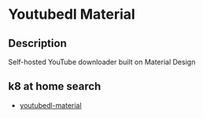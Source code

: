 # Youtubedl Material

## Description

Self-hosted YouTube downloader built on Material Design

## k8 at home search

- [youtubedl-material](https://nanne.dev/k8s-at-home-search/#/youtubedl-material)
